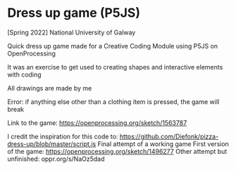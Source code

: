 # Dress up game (P5JS)
[Spring 2022] National University of Galway

Quick dress up game made for a Creative Coding Module using P5JS on OpenProcessing

It was an exercise to get used to creating shapes and interactive elements with coding

All drawings are made by me

Error: if anything else other than a clothing item is pressed, the game will break

Link to the game: https://openprocessing.org/sketch/1563787


I credit the inspiration for this code to: https://github.com/Diefonk/pizza-dress-up/blob/master/script.js
Final attempt of a working game
First version of the game: https://openprocessing.org/sketch/1496277
Other attempt but unfinished: oppr.org/s/NaOz5dad
